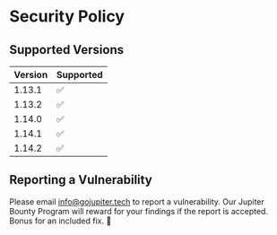 # Security Policy

## Supported Versions

| Version | Supported          |
| ------- | ------------------ |
| 1.13.1   | :white_check_mark: |
| 1.13.2   | :white_check_mark: |
| 1.14.0   | :white_check_mark: |
| 1.14.1   | :white_check_mark: |
| 1.14.2   | :white_check_mark: |

## Reporting a Vulnerability


Please email info@gojupiter.tech to report a vulnerability. Our 
Jupiter Bounty Program will reward for your findings if the report
is accepted. Bonus for an included fix. :tada:
